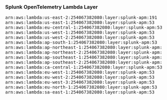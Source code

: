 <h3>Splunk OpenTelemetry Lambda Layer</h3>

<pre>
arn:aws:lambda:us-east-2:254067382080:layer:splunk-apm:191
arn:aws:lambda:us-east-1:254067382080:layer:splunk-apm:53
arn:aws:lambda:eu-central-1:254067382080:layer:splunk-apm:53
arn:aws:lambda:us-west-1:254067382080:layer:splunk-apm:53
arn:aws:lambda:us-west-2:254067382080:layer:splunk-apm:53
arn:aws:lambda:ap-south-1:254067382080:layer:splunk-apm:53
arn:aws:lambda:ap-northeast-1:254067382080:layer:splunk-apm:53
arn:aws:lambda:ap-northeast-2:254067382080:layer:splunk-apm:53
arn:aws:lambda:ap-southeast-1:254067382080:layer:splunk-apm:53
arn:aws:lambda:ap-southeast-2:254067382080:layer:splunk-apm:53
arn:aws:lambda:ca-central-1:254067382080:layer:splunk-apm:53
arn:aws:lambda:eu-west-1:254067382080:layer:splunk-apm:53
arn:aws:lambda:eu-west-2:254067382080:layer:splunk-apm:53
arn:aws:lambda:eu-west-3:254067382080:layer:splunk-apm:53
arn:aws:lambda:eu-north-1:254067382080:layer:splunk-apm:53
arn:aws:lambda:sa-east-1:254067382080:layer:splunk-apm:53
</pre>